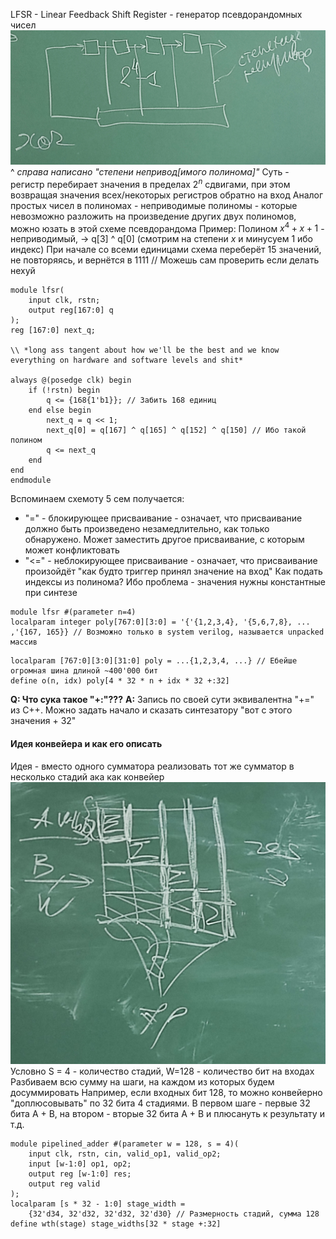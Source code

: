 LFSR - Linear Feedback Shift Register - генератор псевдорандомных чисел
![Pasted image 20250306085859.png](%D0%9F%D0%B8%D0%BA%D1%87%D0%B8/%D0%A1%D0%B5%D0%BC%D0%B8%D0%BD%D0%B0%D1%80%D1%8B/Pasted%20image%2020250306085859.png)
^ *справа написано "степени непривод\[имого полинома\]"*
Суть - регистр перебирает значения в пределах $2^n$ сдвигами, при этом возвращая значения всех/некоторых регистров обратно на вход
Аналог простых чисел в полиномах - неприводимые полиномы - которые невозможно разложить на произведение других двух полиномов, можно юзать в этой схеме псевдорандома
Пример:
Полином $x^4+x+1$ - неприводимый, $\to$ q\[3\] ^ q\[0\] (смотрим на степени $x$ и минусуем 1 ибо индекс)
При начале со всеми единицами схема переберёт 15 значений, не повторяясь, и вернётся в 1111 // Можешь сам проверить если делать нехуй

````
module lfsr(
	input clk, rstn;
	output reg[167:0] q
);
reg [167:0] next_q;

\\ *long ass tangent about how we'll be the best and we know everything on hardware and software levels and shit*

always @(posedge clk) begin
	if (!rstn) begin
		q <= {168{1'b1}}; // Забить 168 единиц
	end else begin
		next_q = q << 1;
		next_q[0] = q[167] ^ q[165] ^ q[152] ^ q[150] // Ибо такой полином
		q <= next_q
	end
end
endmodule
````

Вспоминаем схемоту 5 сем получается:

* "=" - блокирующее присваивание - означает, что присваивание должно быть произведено незамедлительно, как только обнаружено. Может заместить другое присваивание, с которым может конфликтовать
* "\<=" - неблокирующее присваивание - означает, что присваивание произойдёт "как будто триггер принял значение на вход"
  Как подать индексы из полинома? Ибо проблема - значения нужны константные при синтезе

````
module lfsr #(parameter n=4)
localparam integer poly[767:0][3:0] = '{'{1,2,3,4}, '{5,6,7,8}, ... ,'{167, 165}} // Возможно только в system verilog, называется unpacked массив
````

````
localparam [767:0][3:0][31:0] poly = ...{1,2,3,4, ...} // Ебейше огромная шина длиной ~400'000 бит
define o(n, idx) poly[4 * 32 * n + idx * 32 +:32]
````

**Q: Что сука такое "+:"???**
**A:** Запись по своей сути эквивалентна "+=" из C++. Можно задать начало и сказать синтезатору "вот с этого значения + 32"

#### Идея конвейера и как его описать

Идея - вместо одного сумматора реализовать тот же сумматор в несколько стадий ака как конвейер
![Pasted image 20250306094701.png](%D0%9F%D0%B8%D0%BA%D1%87%D0%B8/%D0%A1%D0%B5%D0%BC%D0%B8%D0%BD%D0%B0%D1%80%D1%8B/Pasted%20image%2020250306094701.png)
Условно S = 4 - количество стадий, W=128 - количество бит на входах
Разбиваем всю сумму на шаги, на каждом из которых будем досуммировать
Например, если входных бит 128, то можно конвейерно "доплюсовывать" по 32 бита 4 стадиями. В первом шаге - первые 32 бита A + B, на втором - вторые 32 бита A + B и плюсануть к результату и т.д.

````
module pipelined_adder #(parameter w = 128, s = 4)(
	input clk, rstn, cin, valid_op1, valid_op2;
	input [w-1:0] op1, op2;
	output reg [w-1:0] res;
	output reg valid
);
localparam [s * 32 - 1:0] stage_width = 
	{32'd34, 32'd32, 32'd32, 32'd30} // Размерность стадий, сумма 128
define wth(stage) stage_widths[32 * stage +:32]
````
